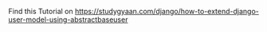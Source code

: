 Find this Tutorial on https://studygyaan.com/django/how-to-extend-django-user-model-using-abstractbaseuser
